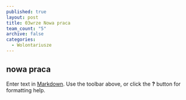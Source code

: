 ```yaml
---
published: true
layout: post
title: 03wrze Nowa praca
team_count: "5"
archive: false
categories: 
  - Wolontariusze
---
```


## nowa praca

Enter text in [Markdown](http://daringfireball.net/projects/markdown/). Use the toolbar above, or click the **?** button for formatting help.
